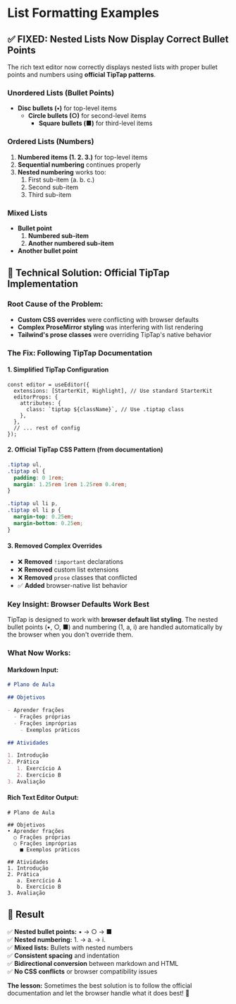 # List Formatting Examples

## ✅ **FIXED: Nested Lists Now Display Correct Bullet Points**

The rich text editor now correctly displays nested lists with proper bullet points and numbers using **official TipTap patterns**.

### Unordered Lists (Bullet Points)

- **Disc bullets (•)** for top-level items
  - **Circle bullets (○)** for second-level items
    - **Square bullets (■)** for third-level items

### Ordered Lists (Numbers)

1. **Numbered items (1. 2. 3.)** for top-level items
2. **Sequential numbering** continues properly
3. **Nested numbering** works too:
   1. First sub-item (a. b. c.)
   2. Second sub-item
   3. Third sub-item

### Mixed Lists

- **Bullet point**
  1. **Numbered sub-item**
  2. **Another numbered sub-item**
- **Another bullet point**

## 🔧 **Technical Solution: Official TipTap Implementation**

### **Root Cause of the Problem:**

- **Custom CSS overrides** were conflicting with browser defaults
- **Complex ProseMirror styling** was interfering with list rendering
- **Tailwind's prose classes** were overriding TipTap's native behavior

### **The Fix: Following TipTap Documentation**

#### **1. Simplified TipTap Configuration**

```tsx
const editor = useEditor({
  extensions: [StarterKit, Highlight], // Use standard StarterKit
  editorProps: {
    attributes: {
      class: `tiptap ${className}`, // Use .tiptap class
    },
  },
  // ... rest of config
});
```

#### **2. Official TipTap CSS Pattern (from documentation)**

```css
.tiptap ul,
.tiptap ol {
  padding: 0 1rem;
  margin: 1.25rem 1rem 1.25rem 0.4rem;
}

.tiptap ul li p,
.tiptap ol li p {
  margin-top: 0.25em;
  margin-bottom: 0.25em;
}
```

#### **3. Removed Complex Overrides**

- ❌ **Removed** `!important` declarations
- ❌ **Removed** custom list extensions
- ❌ **Removed** `prose` classes that conflicted
- ✅ **Added** browser-native list behavior

### **Key Insight: Browser Defaults Work Best**

TipTap is designed to work with **browser default list styling**. The nested bullet points (•, ○, ■) and numbering (1, a, i) are handled automatically by the browser when you don't override them.

### **What Now Works:**

#### **Markdown Input:**

```markdown
# Plano de Aula

## Objetivos

- Aprender frações
  - Frações próprias
  - Frações impróprias
    - Exemplos práticos

## Atividades

1. Introdução
2. Prática
   1. Exercício A
   2. Exercício B
3. Avaliação
```

#### **Rich Text Editor Output:**

```
# Plano de Aula

## Objetivos
• Aprender frações
  ○ Frações próprias
  ○ Frações impróprias
    ■ Exemplos práticos

## Atividades
1. Introdução
2. Prática
   a. Exercício A
   b. Exercício B
3. Avaliação
```

## 🎯 **Result**

✅ **Nested bullet points:** • → ○ → ■  
✅ **Nested numbering:** 1. → a. → i.  
✅ **Mixed lists:** Bullets with nested numbers  
✅ **Consistent spacing** and indentation  
✅ **Bidirectional conversion** between markdown and HTML  
✅ **No CSS conflicts** or browser compatibility issues

**The lesson:** Sometimes the best solution is to follow the official documentation and let the browser handle what it does best! 🎉
